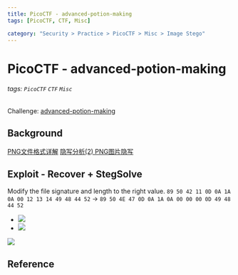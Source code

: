 ```yaml
---
title: PicoCTF - advanced-potion-making
tags: [PicoCTF, CTF, Misc]

category: "Security > Practice > PicoCTF > Misc > Image Stego"
---
```


# PicoCTF - advanced-potion-making
###### tags: `PicoCTF` `CTF` `Misc`
Challenge: [advanced-potion-making](https://play.picoctf.org/practice/challenge/205?bookmarked=0&category=4&page=1&search=&solved=0)

## Background
[PNG文件格式详解](https://blog.mythsman.com/post/5d2d62b4a2005d74040ef7eb/)
[隐写分析(2) PNG图片隐写](https://zhuanlan.zhihu.com/p/599657891)

## Exploit - Recover + StegSolve
Modify the file signature and length to the right value.
`89 50 42 11 0D 0A 1A 0A 00 12 13 14 49 48 44 52`
$\to$
`89 50 4E 47 0D 0A 1A 0A 00 00 00 0D 49 48 44 52`
* ![](https://i.imgur.com/Pv1ojSN.png)
* ![](https://i.imgur.com/vLgguSp.png)


![](https://i.imgur.com/ZT4PsQ5.png)

## Reference